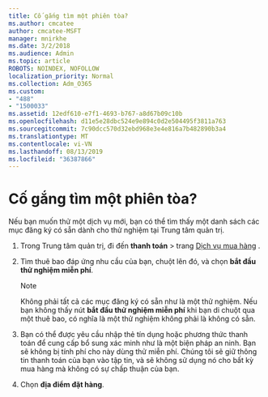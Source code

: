 ```yaml
---
title: Cố gắng tìm một phiên tòa?
ms.author: cmcatee
author: cmcatee-MSFT
manager: mnirkhe
ms.date: 3/2/2018
ms.audience: Admin
ms.topic: article
ROBOTS: NOINDEX, NOFOLLOW
localization_priority: Normal
ms.collection: Adm_O365
ms.custom:
- "488"
- "1500033"
ms.assetid: 12edf610-e7f1-4693-b767-a8d67b09c10b
ms.openlocfilehash: d11e5e28dbc524e9e894c0d2e504495f3811a763
ms.sourcegitcommit: 7c90dcc570d32ebd968e3e4e816a7b482890b3a4
ms.translationtype: MT
ms.contentlocale: vi-VN
ms.lasthandoff: 08/13/2019
ms.locfileid: "36387866"
---
```

# <a name="trying-to-find-a-trial"></a>Cố gắng tìm một phiên tòa?

Nếu bạn muốn thử một dịch vụ mới, bạn có thể tìm thấy một danh sách các mục đăng ký có sẵn dành cho thử nghiệm tại Trung tâm quản trị.
  
1. Trong Trung tâm quản trị, đi đến **thanh toán** \> trang [Dịch vụ mua hàng](https://go.microsoft.com/fwlink/p/?linkid=868433) .

2. Tìm thuê bao đáp ứng nhu cầu của bạn, chuột lên đó, và chọn **bắt đầu thử nghiệm miễn phí**.

    > [!NOTE]
    > Không phải tất cả các mục đăng ký có sẵn như là một thử nghiệm. Nếu bạn không thấy nút **bắt đầu thử nghiệm miễn phí** khi bạn di chuột qua một thuê bao, có nghĩa là một thử nghiệm không phải là không có sẵn.
  
3. Bạn có thể được yêu cầu nhập thẻ tín dụng hoặc phương thức thanh toán để cung cấp bổ sung xác minh như là một biện pháp an ninh. Bạn sẽ không bị tính phí cho này dùng thử miễn phí. Chúng tôi sẽ giữ thông tin thanh toán của bạn vào tập tin, và sẽ không sử dụng nó cho bất kỳ mua hàng mà không có sự chấp thuận của bạn.

4. Chọn **địa điểm đặt hàng**.